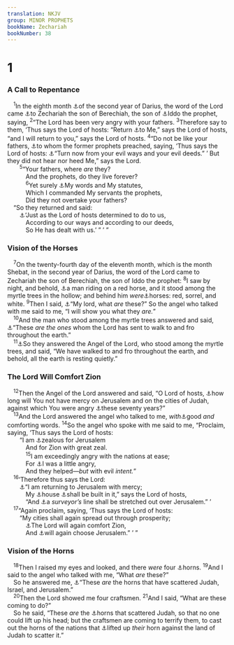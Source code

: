 ```yaml
---
translation: NKJV
group: MINOR PROPHETS
bookName: Zechariah 
bookNumber: 38
---
```


<div class="title"><h1>1</h1><h3>A Call to Repentance</h3></div>
<span class="verse xa_1_1"> <sup>1</sup>In the eighth month <a data-toggle="tooltip" data-placement="bottom" title="Ezra 4:24; 6:15; Hag. 1:1; Zech. 7:1">⚓</a>of the second year of Darius, the word of the Lord came <a data-toggle="tooltip" data-placement="bottom" title="Ezra 5:1; 6:14; Zech. 7:1; Matt. 23:35; Luke 11:51">⚓</a>to Zechariah the son of Berechiah, the son of <a data-toggle="tooltip" data-placement="bottom" title="Neh. 12:4, 16">⚓</a>Iddo the prophet, saying, </span>
<span class="verse xa_1_2"><sup>2</sup>“The Lord has been very angry with your fathers. </span>
<span class="verse xa_1_3"><sup>3</sup>Therefore say to them, ‘Thus says the Lord of hosts: “Return <a data-toggle="tooltip" data-placement="bottom" title="Is. 31:6; 44:22; (Mic. 7:19; Mal. 3:7–10; Luke 15:20; James 4:8)">⚓</a>to Me,” says the Lord of hosts, “and I will return to you,” says the Lord of hosts. </span>
<span class="verse xa_1_4"><sup>4</sup>“Do not be like your fathers, <a data-toggle="tooltip" data-placement="bottom" title="2 Chr. 36:15, 16">⚓</a>to whom the former prophets preached, saying, ‘Thus says the Lord of hosts: <a data-toggle="tooltip" data-placement="bottom" title="Is. 31:6; Jer. 3:12; 18:11; Ezek. 18:30; (Hos. 14:1)">⚓</a>“Turn now from your evil ways and your evil deeds.” ’ But they did not hear nor heed Me,” says the Lord.<br/></span>
<span class="verse xa_1_5">  <sup>5</sup>“Your fathers, where <i>are</i> they?<br/>   And the prophets, do they live forever?<br/></span>
<span class="verse xa_1_6">   <sup>6</sup>Yet surely <a data-toggle="tooltip" data-placement="bottom" title="(Is. 55:11)">⚓</a>My words and My statutes,<br/>   Which I commanded My servants the prophets,<br/>   Did they not overtake your fathers?<br/> “So they returned and said:<br/>  <a data-toggle="tooltip" data-placement="bottom" title="Lam. 1:18; 2:17">⚓</a>‘Just as the Lord of hosts determined to do to us,<br/>   According to our ways and according to our deeds,<br/>   So He has dealt with us.’ ” ’ ”<br/></span>
<div class="title"><h3>Vision of the Horses</h3></div>
<span class="verse xa_1_7"> <sup>7</sup>On the twenty-fourth day of the eleventh month, which is the month Shebat, in the second year of Darius, the word of the Lord came to Zechariah the son of Berechiah, the son of Iddo the prophet: </span>
<span class="verse xa_1_8"><sup>8</sup>I saw by night, and behold, <a data-toggle="tooltip" data-placement="bottom" title="Is. 55:13; Zech. 6:2; (Rev. 6:4)">⚓</a>a man riding on a red horse, and it stood among the myrtle trees in the hollow; and behind him <i>were</i><a data-toggle="tooltip" data-placement="bottom" title="(Zech. 6:2–7; Rev. 6:2)">⚓</a>horses: red, sorrel, and white. </span>
<span class="verse xa_1_9"><sup>9</sup>Then I said, <a data-toggle="tooltip" data-placement="bottom" title="Zech. 4:4, 5, 13; 6:4">⚓</a>“My lord, what <i>are</i> these?” So the angel who talked with me said to me, “I will show you what they <i>are.</i>”<br/></span>
<span class="verse xa_1_10"> <sup>10</sup>And the man who stood among the myrtle trees answered and said, <a data-toggle="tooltip" data-placement="bottom" title="(Heb. 1:14)">⚓</a>“These <i>are</i> <i>the</i> <i>ones</i> whom the Lord has sent to walk to and fro throughout the earth.”<br/></span>
<span class="verse xa_1_11"> <sup>11</sup><a data-toggle="tooltip" data-placement="bottom" title="(Ps. 103:20, 21)">⚓</a>So they answered the Angel of the Lord, who stood among the myrtle trees, and said, “We have walked to and fro throughout the earth, and behold, all the earth is resting quietly.”<br/></span>
<div class="title"><h3>The Lord Will Comfort Zion</h3></div>
<span class="verse xa_1_12"> <sup>12</sup>Then the Angel of the Lord answered and said, “O Lord of hosts, <a data-toggle="tooltip" data-placement="bottom" title="Ps. 74:10; Jer. 12:4; Hab. 1:2">⚓</a>how long will You not have mercy on Jerusalem and on the cities of Judah, against which You were angry <a data-toggle="tooltip" data-placement="bottom" title="2 Chr. 36:21; Jer. 25:11, 12; 29:10; Dan. 9:2; Zech. 7:5">⚓</a>these seventy years?”<br/></span>
<span class="verse xa_1_13"> <sup>13</sup>And the Lord answered the angel who talked to me, <i>with</i><a data-toggle="tooltip" data-placement="bottom" title="Jer. 29:10">⚓</a>good <i>and</i> comforting words. </span>
<span class="verse xa_1_14"><sup>14</sup>So the angel who spoke with me said to me, “Proclaim, saying, ‘Thus says the Lord of hosts:<br/>  “I am <a data-toggle="tooltip" data-placement="bottom" title="Joel 2:18; Zech. 8:2">⚓</a>zealous for Jerusalem<br/>   And for Zion with great zeal.<br/></span>
<span class="verse xa_1_15">   <sup>15</sup>I am exceedingly angry with the nations at ease;<br/>   For <a data-toggle="tooltip" data-placement="bottom" title="Is. 47:6">⚓</a>I was a little angry,<br/>   And they helped—<i>but</i> with evil <i>intent.</i>”<br/></span>
<span class="verse xa_1_16"> <sup>16</sup>‘Therefore thus says the Lord:<br/>  <a data-toggle="tooltip" data-placement="bottom" title="(Is. 12:1; 54:8; Zech. 2:10; 8:3)">⚓</a>“I am returning to Jerusalem with mercy;<br/>   My <a data-toggle="tooltip" data-placement="bottom" title="Ezra 6:14, 15; Hag. 1:4; Zech. 4:9">⚓</a>house <a data-toggle="tooltip" data-placement="bottom" title="2 Chr. 36:23; Ezra 1:2, 3; Is. 44:28">⚓</a>shall be built in it,” says the Lord of hosts,<br/>   “And <a data-toggle="tooltip" data-placement="bottom" title="Zech. 2:1–3">⚓</a>a <i>surveyor’s</i> line shall be stretched out over Jerusalem.” ’<br/></span>
<span class="verse xa_1_17"> <sup>17</sup>“Again proclaim, saying, ‘Thus says the Lord of hosts:<br/>  “My cities shall again spread out through prosperity;<br/>   <a data-toggle="tooltip" data-placement="bottom" title="(Is. 40:1, 2; 51:3)">⚓</a>The Lord will again comfort Zion,<br/>   And <a data-toggle="tooltip" data-placement="bottom" title="Is. 14:1; Zech. 2:12">⚓</a>will again choose Jerusalem.” ’ ”<br/></span>
<div class="title"><h3>Vision of the Horns</h3></div>
<span class="verse xa_1_18"> <sup>18</sup>Then I raised my eyes and looked, and there <i>were</i> four <a data-toggle="tooltip" data-placement="bottom" title="(Lam. 2:17)">⚓</a>horns. </span>
<span class="verse xa_1_19"><sup>19</sup>And I said to the angel who talked with me, “What <i>are</i> these?”<br/> So he answered me, <a data-toggle="tooltip" data-placement="bottom" title="Ezra 4:1, 4, 7">⚓</a>“These <i>are</i> the horns that have scattered Judah, Israel, and Jerusalem.”<br/></span>
<span class="verse xa_1_20"> <sup>20</sup>Then the Lord showed me four craftsmen. </span>
<span class="verse xa_1_21"><sup>21</sup>And I said, “What are these coming to do?”<br/> So he said, “These <i>are</i> the <a data-toggle="tooltip" data-placement="bottom" title="(Ps. 75:10)">⚓</a>horns that scattered Judah, so that no one could lift up his head; but the craftsmen are coming to terrify them, to cast out the horns of the nations that <a data-toggle="tooltip" data-placement="bottom" title="Ps. 75:4, 5">⚓</a>lifted up <i>their</i> horn against the land of Judah to scatter it.”<br/></span>
